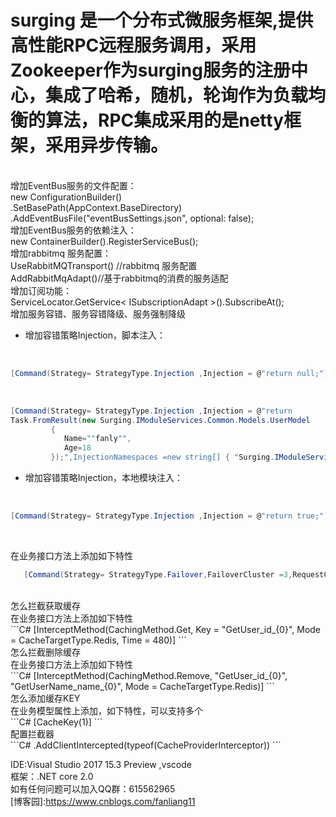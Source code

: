# surging 是一个分布式微服务框架,提供高性能RPC远程服务调用，采用Zookeeper作为surging服务的注册中心，集成了哈希，随机，轮询作为负载均衡的算法，RPC集成采用的是netty框架，采用异步传输。
<br />
增加EventBus服务的文件配置：<br/>
 new ConfigurationBuilder()<br/>
.SetBasePath(AppContext.BaseDirectory)<br/>
 .AddEventBusFile("eventBusSettings.json", optional: false);<br/>
增加EventBus服务的依赖注入：<br/>
  new ContainerBuilder().RegisterServiceBus();<br/>
增加rabbitmq 服务配置：<br/>
UseRabbitMQTransport() //rabbitmq 服务配置<br/>
AddRabbitMqAdapt()//基于rabbitmq的消费的服务适配<br/>
增加订阅功能：
<br/>
 ServiceLocator.GetService< ISubscriptionAdapt >().SubscribeAt();
 <br/>
增加服务容错、服务容错降级、服务强制降级


* 增加容错策略Injection，脚本注入：

<br/>

```c#
[Command(Strategy= StrategyType.Injection ,Injection = @"return null;")]
```    

 <br/>
 
```C#  
[Command(Strategy= StrategyType.Injection ,Injection = @"return 
Task.FromResult(new Surging.IModuleServices.Common.Models.UserModel
         {
            Name=""fanly"",
            Age=18
         });",InjectionNamespaces =new string[] { "Surging.IModuleServices.Common"})] 
```


* 增加容错策略Injection，本地模块注入：   

<br/>

```C#  
[Command(Strategy= StrategyType.Injection ,Injection = @"return true;")] 
```
<br/>

在业务接口方法上添加如下特性
<br/>
```C#  
   [Command(Strategy= StrategyType.Failover,FailoverCluster =3,RequestCacheEnabled =true)]  //RequestCacheEnabled =true 就是启用缓存
   ```
   <br/>
怎么拦截获取缓存
   <br/>
在业务接口方法上添加如下特性
   <br/>
```C#  
 [InterceptMethod(CachingMethod.Get, Key = "GetUser_id_{0}", Mode = CacheTargetType.Redis, Time = 480)]
    ```
       <br/>
怎么拦截删除缓存
   <br/>
在业务接口方法上添加如下特性
   <br/>
```C#  
  [InterceptMethod(CachingMethod.Remove, "GetUser_id_{0}", "GetUserName_name_{0}", Mode = CacheTargetType.Redis)]
      ```
         <br/>
怎么添加缓存KEY
   <br/>
在业务模型属性上添加，如下特性，可以支持多个
   <br/>
   ```C# 
        [CacheKey(1)]
        ```
           <br/>
配置拦截器
   <br/>
   ```C# 
 .AddClientIntercepted(typeof(CacheProviderInterceptor))
         ```

IDE:Visual Studio 2017 15.3 Preview ,vscode
<br/>
框架：.NET core 2.0
<br/>
如有任何问题可以加入QQ群：615562965
<br/>
[博客园]:https://www.cnblogs.com/fanliang11
